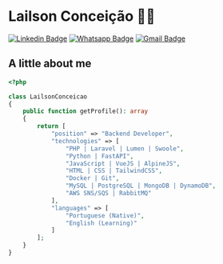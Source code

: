 # Lailson Conceição :man_technologist:
[![Linkedin Badge](https://img.shields.io/badge/LinkedIn-0077B5?style=for-the-badge&logo=linkedin&logoColor=white)](https://www.linkedin.com/in/lailson-dev/)
[![Whatsapp Badge](https://img.shields.io/badge/WhatsApp-25D366?style=for-the-badge&logo=WhatsApp&logoColor=white)](https://api.whatsapp.com/send?phone=5571984752686&text=Olá!)
[![Gmail Badge](https://img.shields.io/badge/Gmail-D14836?style=for-the-badge&logo=gmail&logoColor=white)](mailto:lailsondev@gmail.com)

## A little about me 
```php
<?php

class LailsonConceicao
{
    public function getProfile(): array
    {
        return [
            "position" => "Backend Developer",
            "technologies" => [
                "PHP | Laravel | Lumen | Swoole",
                "Python | FastAPI",
                "JavaScript | VueJS | AlpineJS",
                "HTML | CSS | TailwindCSS",
                "Docker | Git",
                "MySQL | PostgreSQL | MongoDB | DynamoDB",
                "AWS SNS/SQS | RabbitMQ"
            ],
            "languages" => [
                "Portuguese (Native)",
                "English (Learning)"
            ]
        ];
    }
}
